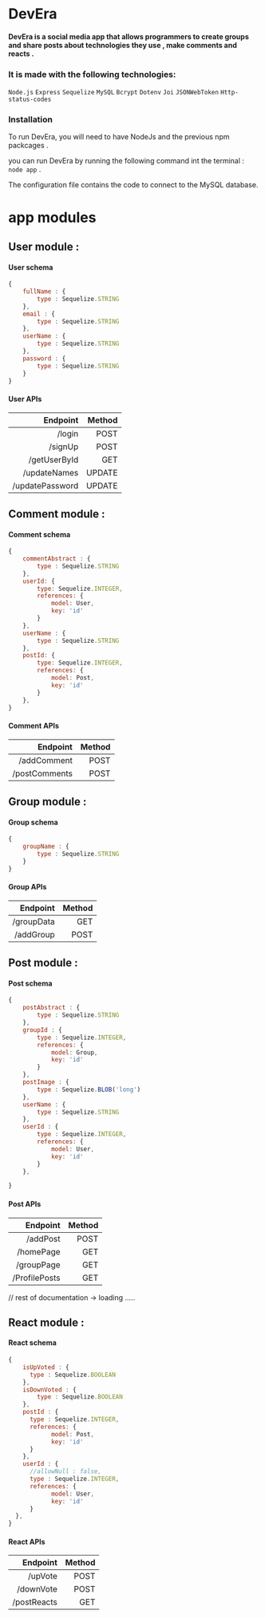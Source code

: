 # DevEra

#### DevEra is a social media app that allows programmers to create groups and share posts about technologies they use , make comments and reacts . 

### It is made with the following technologies:
`Node.js` `Express` `Sequelize` `MySQL` `Bcrypt` `Dotenv` `Joi`  `JSONWebToken` `Http-status-codes`

### Installation
To run DevEra, you will need to have NodeJs and the previous npm packcages .

you can run DevEra by running the following command int the terminal : `node app` .

The configuration file contains the code to connect to the MySQL database.

# app modules 

## User module :

#### User schema 
```JavaScript
{
    fullName : {
        type : Sequelize.STRING
    },
    email : {
        type : Sequelize.STRING
    },
    userName : {
        type : Sequelize.STRING
    },
    password : {
        type : Sequelize.STRING
    }
}
```

#### User APIs
|Endpoint|Method|
|-------:|-----:
|/login|POST|
|/signUp|POST|
|/getUserById|GET|
|/updateNames|UPDATE|
|/updatePassword|UPDATE|

## Comment module :

#### Comment schema 
```JavaScript
{
    commentAbstract : {
        type : Sequelize.STRING  
    },
    userId: {
        type: Sequelize.INTEGER,
        references: {
            model: User,
            key: 'id'
        }
    },
    userName : {
        type : Sequelize.STRING  
    },
    postId: {
        type: Sequelize.INTEGER,
        references: {
            model: Post,
            key: 'id'
        }
    },
}
```

#### Comment APIs
|Endpoint|Method|
|-------:|-----:
|/addComment|POST|
|/postComments|POST|


## Group module :

#### Group schema 
```JavaScript
{
    groupName : {
        type : Sequelize.STRING  
    }
}
```

#### Group APIs
|Endpoint|Method|
|-------:|-----:
|/groupData|GET|
|/addGroup|POST|

## Post module :

#### Post schema 
```JavaScript
{
    postAbstract : {
        type : Sequelize.STRING
    },
    groupId : {
        type : Sequelize.INTEGER,
        references: {
            model: Group,
            key: 'id'
        }
    },
    postImage : {
        type : Sequelize.BLOB('long')
    },
    userName : { 
        type : Sequelize.STRING
    },
    userId : {
        type : Sequelize.INTEGER,
        references: {
            model: User,
            key: 'id'
        }
    },

}
```

#### Post APIs
|Endpoint|Method|
|-------:|-----:
|/addPost|POST|
|/homePage|GET|
|/groupPage|GET|
|/ProfilePosts|GET|

// rest of documentation -> loading .....

## React module :

#### React schema 
```JavaScript
{
    isUpVoted : {
      type : Sequelize.BOOLEAN  
    },
    isDownVoted : {
        type : Sequelize.BOOLEAN 
    },
    postId : {
      type : Sequelize.INTEGER,
      references: {
            model: Post,
            key: 'id'
      }
    },
    userId : {
      //allowNull : false,
      type : Sequelize.INTEGER,
      references: {
            model: User,
            key: 'id'
      }  
  },
}
```

#### React APIs
|Endpoint|Method|
|-------:|-----:
|/upVote|POST|
|/downVote|POST|
|/postReacts|GET|



